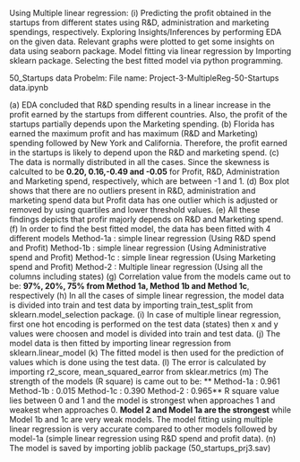 Using Multiple linear regression: (i) Predicting the profit obtained in the startups from different states using R&D, administration and marketing spendings, respectively. Exploring Insights/Inferences by performing EDA on the given data. Relevant graphs were plotted to get some insights on data using seaborn package. Model fitting via linear regression by Importing sklearn package. Selecting the best fitted model via python programming.

50_Startups data Probelm: File name: Project-3-MultipleReg-50-Startups data.ipynb

(a) EDA concluded that R&D spending results in a linear increase in the profit earned by the startups from different countries. Also, the profit of the startups partially depends upon the Marketing spending.
(b) Florida has earned the maximum profit and has maximum (R&D and Marketing) spending followed by New York and California. Therefore, the profit earned in the startups is likely to depend upon the R&D and marketing spend.
(c) The data is normally distributed in all the cases. Since the skewness is calculted to be **0.20, 0.16,-0.49 and -0.05** for Profit, R&D, Administration and Marketing spend, respectively, which are between -1 and 1.
(d) Box plot shows that there are no outliers present in R&D, administration and marketing spend data but Profit data has one outlier which is adjusted or removed by using quartiles and lower threshold values.
(e) All these findings depicts that profir majorly depends on R&D and Marketing spend.
(f) In order to find the best fitted model, the data has been fitted with 4 different models
         Method-1a : simple linear regression (Using R&D spend and Profit)
         Method-1b : simple linear regression (Using Administrative spend and Profit)
         Method-1c : simple linear regression (Using Marketing spend and Profit)
         Method-2 : Multiple linear regression (Using all the columns including states)
(g) Correlation value from the models came out to be: **97%, 20%, 75% from Method 1a, Method 1b and Method 1c**, respectively
(h) In all the cases of simple linear regression, the model data is divided into train and test data by importing train_test_split from sklearn.model_selection package. 
(i) In case of multiple linear regression, first one hot encoding is performed on the test data (states) then x and y values were choosen and model is divided into train and test data. 
(j) The model data is then fitted by importing linear regression from sklearn.linear_model 
(k) The fitted model is then used for the prediction of values which is done using the test data. 
(l) The error is calculated by importing r2_score, mean_squared_earror from sklear.metrics 
(m) The strength of the models (R square) is came out to be:
        ** Method-1a : 0.961
         Method-1b : 0.015
         Method-1c : 0.390
         Method-2 :  0.965**
R square value lies between 0 and 1 and the model is strongest when approaches 1 and weakest when approaches 0.
**Model 2 and Model 1a are the strongest** while Model 1b and 1c are very weak models.
The model fitting using multiple linear regression is very accurate compared to other models followed by model-1a (simple linear regression using R&D spend and profit data).
(n) The model is saved by importing joblib package (50_startups_prj3.sav)


